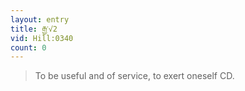 ```yaml
---
layout: entry
title: རྒྱ་√2
vid: Hill:0340
count: 0
---
```

> To be useful and of service, to exert oneself CD\.


